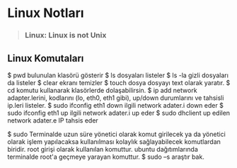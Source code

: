 # Linux Notları

> ### Linux: Linux is not Unix
 
## Linux Komutaları

$ pwd	bulunulan klasörü gösterir
$ ls	dosyaları listeler
$ ls -la	gizli dosyaları da listeler
$ clear	ekranı temizler
$ touch dosya	dosyayı text olarak yaratır.
$ cd  komutu kullanarak klasörlerde dolaşabilirsin.
$ ip add	network adapter.lerini, kodlarını (lo, eth0, eth1 gibi), up/down durumlarını ve tahsisli ip.leri listeler.
$ sudo ifconfig eth1 down	ilgili network adater.i down eder
$ sudo ifconfig eth1 up		ilgili network adater.i up eder
$ sudo dhclient 		up edilen network adater.e IP tahsis eder

$ sudo Terminalde uzun süre yönetici olarak komut girilecek ya da yönetici olarak işlem yapılacaksa kullanılması kolaylık sağlayabilecek komutlardan biridir. root girişi olarak kullanılan komuttur. ubuntu dağıtımlarında terminalde root'a geçmeye yarayan komuttur.
$ sudo –s	araştır bak.
